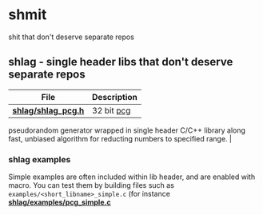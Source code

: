 # shmit
shit that don't deserve separate repos

## shlag - single header libs that don't deserve separate repos
| File           | Description |
|----------------|-------------|
|[**shlag/shlag_pcg.h**](shlag/shlag_pcg.h) | 32 bit [pcg](https://www.pcg-random.org/)
pseudorandom generator wrapped in single header C/C++ library along fast, unbiased algorithm
for reducting numbers to specified range. |

### shlag examples
Simple examples are often included within lib header, and are enabled with
macro. You can test them by building files such as `examples/<short_libname>_simple.c`
(for instance [**shlag/examples/pcg_simple.c**](shlag/examples/pcg_simple.c)
